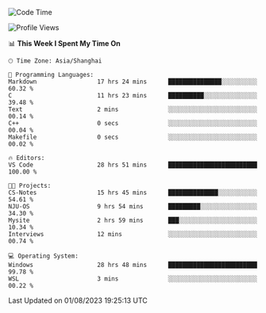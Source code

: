 <!--START_SECTION:waka-->
![Code Time](http://img.shields.io/badge/Code%20Time-1%2C100%20hrs%2043%20mins-blue)

![Profile Views](http://img.shields.io/badge/Profile%20Views-1-blue)

📊 **This Week I Spent My Time On** 

```text
🕑︎ Time Zone: Asia/Shanghai

💬 Programming Languages: 
Markdown                 17 hrs 24 mins      ███████████████░░░░░░░░░░   60.32 % 
C                        11 hrs 23 mins      ██████████░░░░░░░░░░░░░░░   39.48 % 
Text                     2 mins              ░░░░░░░░░░░░░░░░░░░░░░░░░   00.14 % 
C++                      0 secs              ░░░░░░░░░░░░░░░░░░░░░░░░░   00.04 % 
Makefile                 0 secs              ░░░░░░░░░░░░░░░░░░░░░░░░░   00.02 % 

🔥 Editors: 
VS Code                  28 hrs 51 mins      █████████████████████████   100.00 % 

🐱‍💻 Projects: 
CS-Notes                 15 hrs 45 mins      ██████████████░░░░░░░░░░░   54.61 % 
NJU-OS                   9 hrs 54 mins       █████████░░░░░░░░░░░░░░░░   34.30 % 
Mysite                   2 hrs 59 mins       ███░░░░░░░░░░░░░░░░░░░░░░   10.34 % 
Interviews               12 mins             ░░░░░░░░░░░░░░░░░░░░░░░░░   00.74 % 

💻 Operating System: 
Windows                  28 hrs 48 mins      █████████████████████████   99.78 % 
WSL                      3 mins              ░░░░░░░░░░░░░░░░░░░░░░░░░   00.22 % 
```


 Last Updated on 01/08/2023 19:25:13 UTC
<!--END_SECTION:waka-->